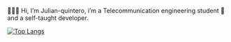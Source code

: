 👋👋👋 Hi, I’m Julian-quintero, i’m a Telecommunication engineering student 📡 and a self-taught developer.

[![Top Langs](https://github-readme-stats.vercel.app/api/top-langs/?username=Julian-quintero&hide=jupyter%20notebook,php,java&layout=compact)](https://github.com/anuraghazra/github-readme-stats)





